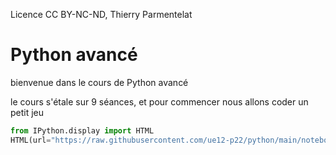 Licence CC BY-NC-ND, Thierry Parmentelat


# Python avancé

bienvenue dans le cours de Python avancé

le cours s'étale sur 9 séances, et pour commencer nous allons coder un petit jeu

```python
from IPython.display import HTML
HTML(url="https://raw.githubusercontent.com/ue12-p22/python/main/notebooks/_static/style.html")
```
